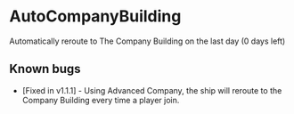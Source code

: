 ﻿# AutoCompanyBuilding

Automatically reroute to The Company Building on the last day (0 days left)

## Known bugs
- [Fixed in v1.1.1] - Using Advanced Company, the ship will reroute to the Company Building every time a player join.
